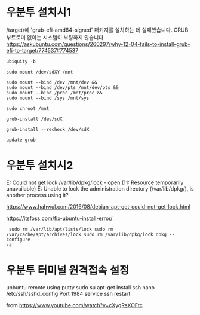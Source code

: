 # 우분투 설치시1
/target/에 'grub-efi-amd64-signed' 패키지를 설치하는 데 실패했습니다. GRUB 부트로더 없이는 시스템이 부팅하지 않습니다.
https://askubuntu.com/questions/260297/why-12-04-fails-to-install-grub-efi-to-target/774537#774537

<pre><code>ubiquity -b
	
sudo mount /dev/sdXY /mnt

sudo mount --bind /dev /mnt/dev &&
sudo mount --bind /dev/pts /mnt/dev/pts &&
sudo mount --bind /proc /mnt/proc &&
sudo mount --bind /sys /mnt/sys

sudo chroot /mnt

grub-install /dev/sdX

grub-install --recheck /dev/sdX

update-grub
</pre></code>

# 우분투 설치시2
E: Could not get lock /var/lib/dpkg/lock - open (11: Resource temporarily unavailable)
E: Unable to lock the administration directory (/var/lib/dpkg/), is another process using it?

https://www.hahwul.com/2016/08/debian-apt-get-could-not-get-lock.html

https://itsfoss.com/fix-ubuntu-install-error/
<code><pre>
sudo rm /var/lib/apt/lists/lock
sudo rm /var/cache/apt/archives/lock
sudo rm /var/lib/dpkg/lock
dpkg --configure -a
</pre></code>

# 우분투 터미널 원격접속 설정
unbuntu remote using putty
sudo su
apt-get install ssh
nano /etc/ssh/sshd_config
Port 1984
service ssh restart

from 
https://www.youtube.com/watch?v=cXygRsXOFtc


